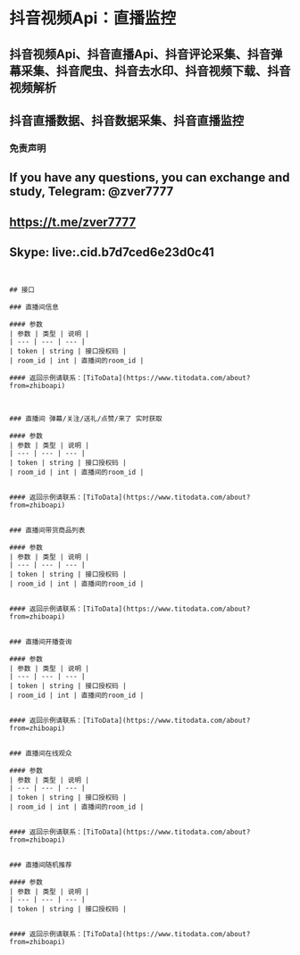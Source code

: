 # 抖音视频Api：直播监控


## 抖音视频Api、抖音直播Api、抖音评论采集、抖音弹幕采集、抖音爬虫、抖音去水印、抖音视频下载、抖音视频解析
## 抖音直播数据、抖音数据采集、抖音直播监控

### 免责声明
## If you have any questions, you can exchange and study, Telegram: @zver7777
## https://t.me/zver7777
## Skype: live:.cid.b7d7ced6e23d0c41
```


## 接口

### 直播间信息

#### 参数
| 参数 | 类型 | 说明 |
| --- | --- | --- |
| token | string | 接口授权码 |
| room_id | int | 直播间的room_id |

#### 返回示例请联系：[TiToData](https://www.titodata.com/about?from=zhiboapi)



### 直播间 弹幕/关注/送礼/点赞/来了 实时获取

#### 参数
| 参数 | 类型 | 说明 |
| --- | --- | --- |
| token | string | 接口授权码 |
| room_id | int | 直播间的room_id |


#### 返回示例请联系：[TiToData](https://www.titodata.com/about?from=zhiboapi)


### 直播间带货商品列表

#### 参数
| 参数 | 类型 | 说明 |
| --- | --- | --- |
| token | string | 接口授权码 |
| room_id | int | 直播间的room_id |


#### 返回示例请联系：[TiToData](https://www.titodata.com/about?from=zhiboapi)


### 直播间开播查询

#### 参数
| 参数 | 类型 | 说明 |
| --- | --- | --- |
| token | string | 接口授权码 |
| room_id | int | 直播间的room_id |


#### 返回示例请联系：[TiToData](https://www.titodata.com/about?from=zhiboapi)


### 直播间在线观众

#### 参数
| 参数 | 类型 | 说明 |
| --- | --- | --- |
| token | string | 接口授权码 |
| room_id | int | 直播间的room_id |


#### 返回示例请联系：[TiToData](https://www.titodata.com/about?from=zhiboapi)


### 直播间随机推荐

#### 参数
| 参数 | 类型 | 说明 |
| --- | --- | --- |
| token | string | 接口授权码 |


#### 返回示例请联系：[TiToData](https://www.titodata.com/about?from=zhiboapi)
